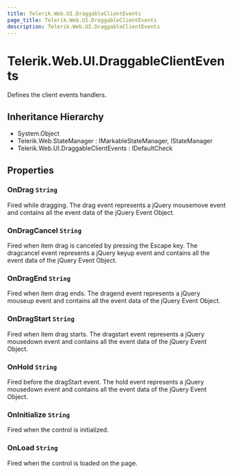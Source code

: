 ```yaml
---
title: Telerik.Web.UI.DraggableClientEvents
page_title: Telerik.Web.UI.DraggableClientEvents
description: Telerik.Web.UI.DraggableClientEvents
---
```


# Telerik.Web.UI.DraggableClientEvents

Defines the client events handlers.

## Inheritance Hierarchy

* System.Object
* Telerik.Web.StateManager : IMarkableStateManager, IStateManager
* Telerik.Web.UI.DraggableClientEvents : IDefaultCheck

## Properties

###  OnDrag `String`

Fired while dragging. The drag event represents a jQuery mousemove event and contains all the event data of the jQuery Event Object.

###  OnDragCancel `String`

Fired when item drag is canceled by pressing the Escape key. The dragcancel event represents a jQuery keyup event and contains all the event data of the jQuery Event Object.

###  OnDragEnd `String`

Fired when item drag ends. The dragend event represents a jQuery mouseup event and contains all the event data of the jQuery Event Object.

###  OnDragStart `String`

Fired when item drag starts. The dragstart event represents a jQuery mousedown event and contains all the event data of the jQuery Event Object.

###  OnHold `String`

Fired before the dragStart event. The hold event represents a jQuery mousedown event and contains all the event data of the jQuery Event Object.

###  OnInitialize `String`

Fired when the control is initialized.

###  OnLoad `String`

Fired when the control is loaded on the page.

